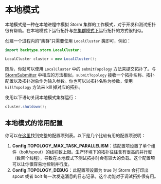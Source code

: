 # 本地模式

本地模式是一种在本地进程中模拟 Storm 集群的工作模式，对于开发和测试拓扑很有帮助。在本地模式下运行拓扑与[在集群模式下][1]运行拓扑的方式很相似。

创建一个进程内的“集群”只需要使用 `LocalCluster` 类即可，例如：

```java
import backtype.storm.LocalCluster;

LocalCluster cluster = new LocalCluster();
```

随后，你就可以使用 `LocalCluster` 中的 `submitTopology` 方法来提交拓扑了。与 [StormSubmitter][2] 中相应的方法相似，`submitTopology` 接收一个拓扑名称、拓扑配置以及拓扑对象作为输入参数。你也可以以拓扑名称为参数，使用 `killTopology` 方法来 kill 掉对应的拓扑。

使用以下语句关闭本地模式集群运行：

```java
cluster.shutdown();
```

## 本地模式的常用配置

你可以在[这里][3]找到完整的配置项列表。以下是几个比较有用的配置项说明：

1. **Config.TOPOLOGY_MAX_TASK_PARALLELISM**：该配置项设置了单个组件（bolt/spout）的线程数上限。生产环境下的拓扑往往含有很高的并行度（数百个线程），导致在本地模式下测试拓扑时会有较大的负载。这个配置项可以让你很容易地控制并行度。
2. **Config.TOPOLOGY_DEBUG**：此配置项设置为 true 时 Storm 会打印出 spout 或者 bolt 每一次发送消息的日志记录。这个功能对于调试拓扑很有用。


[1]: http://storm.apache.org/documentation/Running-topologies-on-a-production-cluster.html
[2]: http://storm.apache.org/javadoc/apidocs/backtype/storm/StormSubmitter.html
[3]: http://storm.apache.org/javadoc/apidocs/backtype/storm/Config.html